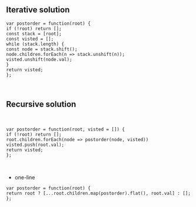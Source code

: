 ​
## Iterative solution
```
var postorder = function(root) {
if (!root) return [];
const stack = [root];
const visted = [];
while (stack.length) {
const node = stack.shift();
node.children.forEach(n => stack.unshift(n));
visted.unshift(node.val);
}
return visted;
};
```
​
​
## Recursive solution
​
```
var postorder = function(root, visted = []) {
if (!root) return [];
root.children.forEach(node => postorder(node, visted))
visted.push(root.val);
return visted;
};
```
​
- one-line
​
```
var postorder = function(root) {
return root ? [...root.children.map(postorder).flat(), root.val] : [];
};
```
